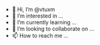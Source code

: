 - 👋 Hi, I’m @vtuxm
- 👀 I’m interested in ...
- 🌱 I’m currently learning ...
- 💞️ I’m looking to collaborate on ...
- 📫 How to reach me ...

<!---
vtuxm/vtuxm is a ✨ special ✨ repository because its `README.md` (this file) appears on your GitHub profile.
You can click the Preview link to take a look at your changes.
--->

